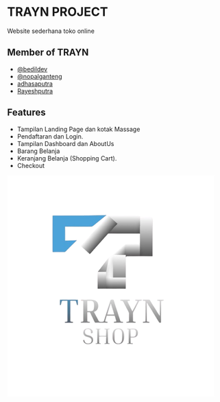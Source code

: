 
# TRAYN PROJECT

Website sederhana toko online

## Member of TRAYN

- [@bedildev](https://github.com/bedildev)
- [@nopalganteng](https://github.com/nopalganteng)
- [adhasaputra](https://github.com/adhasaputra)
- [Rayeshputra]()



## Features

 - Tampilan Landing Page dan kotak Massage
- Pendaftaran dan Login.
 - Tampilan Dashboard dan AboutUs
 - Barang Belanja
 - Keranjang Belanja (Shopping Cart).
 - Checkout

![Logo](https://raw.githubusercontent.com/bedildev/trayn-project/refs/heads/main/public/img/logo.png)

